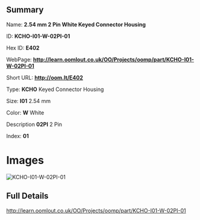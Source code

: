 

## Summary
 
Name: __2.54 mm 2 Pin White Keyed Connector Housing__

ID: __KCHO-I01-W-02PI-01__

Hex ID: __E402__

WebPage: __http://learn.oomlout.co.uk/OO/Projects/oomp/part/KCHO-I01-W-02PI-01__

Short URL: __http://oom.lt/E402__


Type: __KCHO__ Keyed Connector Housing 

Size: __I01__ 2.54 mm 

Color: __W__ White 

Description __02PI__ 2 Pin 

Index: __01__


# Images
![KCHO-I01-W-02PI-01](http://oomlout.com/oomp-gen/parts/KCHO-I01-W-02PI-01/KCHO-I01-W-02PI-01_420.jpg)



## Full Details

 http://learn.oomlout.co.uk/OO/Projects/oomp/part/KCHO-I01-W-02PI-01














